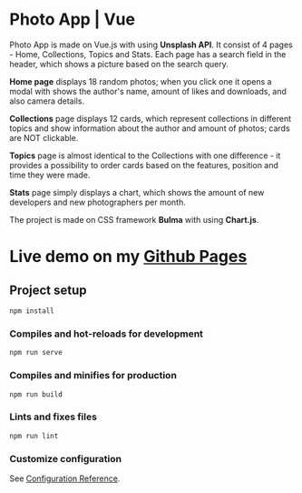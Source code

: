# Photo App | Vue

Photo App is made on Vue.js with using **Unsplash API**. It consist of 4 pages - Home, Collections, Topics and Stats. Each page has a search field in the header, which shows a picture based on the search query. 

**Home page** displays 18 random photos; when you click one it opens a modal with shows the author's name, amount of likes and downloads, and also camera details. 

**Collections** page displays 12 cards, which represent collections in different topics and show information about the author and amount of photos; cards are NOT clickable. 

**Topics** page is almost identical to the Collections with one difference - it provides a possibility to order cards based on the features, position and time they were made.

**Stats** page simply displays a chart, which shows the amount of new developers and new photographers per month.

The project is made on CSS framework **Bulma** with using **Chart.js**.

Live demo on my [Github Pages](https://ni4yja.github.io/photo-app/#/)
======================================================================

## Project setup
```
npm install
```

### Compiles and hot-reloads for development
```
npm run serve
```

### Compiles and minifies for production
```
npm run build
```

### Lints and fixes files
```
npm run lint
```

### Customize configuration
See [Configuration Reference](https://cli.vuejs.org/config/).
